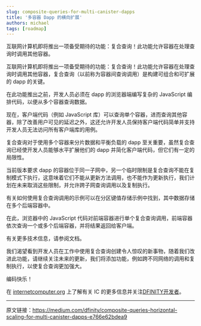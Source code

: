```yaml
---
slug: composite-queries-for-multi-canister-dapps
title: '多容器 Dapp 的横向扩展'
authors: michael
tags: [roadmap]
---
```


互联网计算机即将推出一项备受期待的功能：复合查询！此功能允许容器在处理查询时调用其他容器。

<!--truncate-->

互联网计算机即将推出一项备受期待的功能：复合查询！此功能允许容器在处理查询时调用其他容器，复合查询（以前称为容器间查询调用）是构建可组合和可扩展的 dapp 的关键。

在此功能推出之前，开发人员必须在 dapp 的浏览器端编写复杂的 JavaScript 编排代码，以便从多个容器查询数据。

现在，客户端代码（例如 JavaScript 库）可以查询单个容器，进而查询其他容器，除了改善用户可见的延迟之外，这还允许开发人员保持客户端代码简单并支持开发人员无法访问所有客户端库的用例。

复合查询对于使用多个容器来分片数据和平衡负载的 dapp 至关重要，虽然复合查询已经使开发人员能够水平扩展他们的 dapp 并简化客户端代码，但它们有一定的局限性。

当前版本要求 dapp 的容器位于同一子网中，另一个临时限制是复合查询不能在复制模式下执行，这意味着它们不能从更新方法调用，也不能作为更新执行，我们计划在未来取消这些限制，并允许跨子网查询调用以及复制执行。

有关如何使用复合查询调用的示例可以在分区键值存储示例中找到，其中数据存储在多个后端容器中。

在此，浏览器中的 JavaScript 代码对前端容器进行单个复合查询调用，前端容器依次查询一个或多个后端容器，并将结果返回给客户端。

有关更多技术信息，请参阅文档。

我们渴望看到开发人员在工作中使用复合查询创建令人惊叹的新事物，随着我们改进此功能，请继续关注未来的更新，我们将添加功能，例如跨不同网络的调用和复制执行，以使复合查询更加强大。

编码快乐！

在 [internetcomputer.org](http://internetcomputer.org/) 上了解有关 IC 的更多信息并关注[DFINITY开发者](https://twitter.com/DFINITYDev)。

---

原文链接：https://medium.com/dfinity/composite-queries-horizontal-scaling-for-multi-canister-dapps-e766e62bdea9